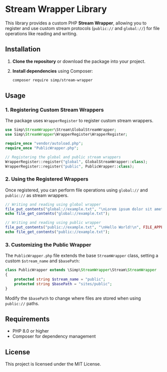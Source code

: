 # Stream Wrapper Library

This library provides a custom PHP **Stream Wrapper**, allowing you to register and use custom stream protocols (`public://` and `global://`) for file operations like reading and writing.

## Installation

1. **Clone the repository** or download the package into your project.
2. **Install dependencies** using Composer:

   ```sh
   composer require simp/stream-wrapper
   ```

## Usage

### 1. Registering Custom Stream Wrappers

The package uses `WrapperRegister` to register custom stream wrappers.

```php
use Simp\StreamWrapper\Stream\GlobalStreamWrapper;
use Simp\StreamWrapper\WrapperRegister\WrapperRegister;

require_once "vendor/autoload.php";
require_once "PublicWrapper.php";

// Registering the global and public stream wrappers
WrapperRegister::register("global", GlobalStreamWrapper::class);
WrapperRegister::register("public", PublicWrapper::class);
```

### 2. Using the Registered Wrappers

Once registered, you can perform file operations using `global://` and `public://` as stream wrappers.

```php
// Writing and reading using global wrapper
file_put_contents("global://example.txt", "\nLorem ipsum dolor sit amet\n", FILE_APPEND);
echo file_get_contents("global://example.txt");

// Writing and reading using public wrapper
file_put_contents("public://example.txt", "\nHello World!\n", FILE_APPEND);
echo file_get_contents("public://example.txt");
```

### 3. Customizing the Public Wrapper

The `PublicWrapper.php` file extends the base `StreamWrapper` class, setting a custom `$stream_name` and `$basePath`:

```php
class PublicWrapper extends \Simp\StreamWrapper\Stream\StreamWrapper
{
    protected string $stream_name = "public";
    protected string $basePath = "sites/public";
}
```

Modify the `$basePath` to change where files are stored when using `public://` paths.

## Requirements

- PHP 8.0 or higher
- Composer for dependency management

## License

This project is licensed under the MIT License.
